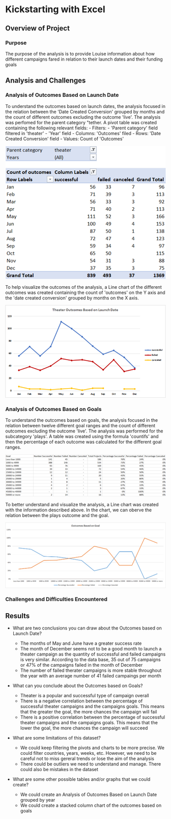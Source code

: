# Kickstarting with Excel

## Overview of Project

### Purpose

The purpose of the analysis is to provide Louise information about how different campaigns fared in relation to their launch dates and their funding goals

## Analysis and Challenges

### Analysis of Outcomes Based on Launch Date

To understand the outcomes based on launch dates, the analysis focused in the relation between the 'Date Created Conversion' grouped by months and the count of different outcomes excluding the outcome 'live'. The analysis was perfomed for the parent category "tether. A pivot table was created containing the following relevant fields:
	- Filters:
		- 'Parent category' field filtered in 'theater'
		- 'Year' field
	- Columns: 'Outcomes' filed
	- Rows: 'Date Created Conversion' field 
	- Values: Count of 'Outcomes'
	
![Pivot outcomes based on launch dates](https://github.com/MarcoFernandez14/kickstarter-analysis/blob/main/Resources/Pivot%20Theater_Outcomes_vs_Launch.png)

To help visualize the outcomes of the analysis, a Line chart of the different outcomes was created containing the count of 'outcomes' on the Y axis and the 'date created conversion' grouped by months on the X axis.

![Chart outcomes based on launch dates](https://github.com/MarcoFernandez14/kickstarter-analysis/blob/main/Resources/Theater_Outcomes_vs_Launch.png)


### Analysis of Outcomes Based on Goals

To understand the outcomes based on goals, the analysis focused in the relation between twelve different goal ranges and the count of different outcomes excluding the outcome 'live'. The analysis was performed for the subcategory 'plays'. A table was created using the formula 'countifs' and then the percentage of each outcome was calculated for the different goal ranges.

![Table outcomes based on goals](https://github.com/MarcoFernandez14/kickstarter-analysis/blob/main/Resources/Table%20Outcomes_vs_Goals.png)

To better understand and visualize the analysis, a Line chart was created with the information described above. In the chart, we can oberve the relation between the plays outcome and the goal.

![Chart outcomes based on goals](https://github.com/MarcoFernandez14/kickstarter-analysis/blob/main/Resources/Outcomes_vs_Goals.png)

### Challenges and Difficulties Encountered

## Results

- What are two conclusions you can draw about the Outcomes based on Launch Date?

	* The months of May and June have a greater success rate
	* The month of December seems not to be a good month to launch a theater campaign as the quantity of successful and failed campaigns is very similar. According to the data base, 35 out of 75 campaigns or 47% of the campaigns failed in the month of December
	* The number of failed therater campaigns is more stable throughout the year with an average number of 41 failed campaings per month

- What can you conclude about the Outcomes based on Goals?

	* Theater is a popular and successful type of campaign overall
	* There is a negative correlation between the percentage of successful theater campaigns and the campaigns goals. This means that the greater the goal, the more chances the campaign will fail
	* There is a positive correlation between the percentage of successful theater campaigns and the campaigns goals. This means that the lower the goal, the more chances the campaign will succeed

- What are some limitations of this dataset?

	* We could keep filtering the pivots and charts to be more precise. We could filter countries, years, weeks, etc. However, we need to be careful not to miss gereral trends or lose the aim of the analysis	
	* There could be outliers we need to understand and manage. There could also be mistakes in the dataset
	
- What are some other possible tables and/or graphs that we could create?

	* We could create an Analysis of Outcomes Based on Launch Date grouped by year
	* We could create a stacked column chart of the outcomes based on goals
	
	
